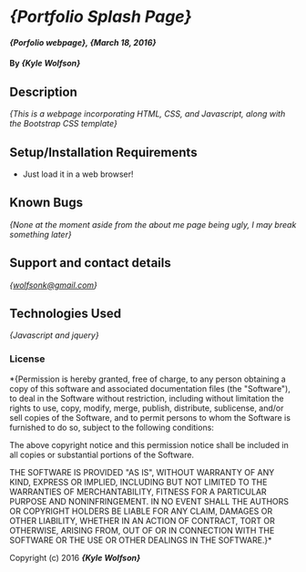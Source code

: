 # _{Portfolio Splash Page}_

#### _{Porfolio webpage}, {March 18, 2016}_

#### By _**{Kyle Wolfson}**_

## Description

_{This is a webpage incorporating HTML, CSS, and Javascript, along with the Bootstrap CSS template}_

## Setup/Installation Requirements

* Just load it in a web browser!


## Known Bugs

_{None at the moment aside from the about me page being ugly, I may break something later}_

## Support and contact details

_{wolfsonk@gmail.com}_

## Technologies Used

_{Javascript and jquery}_

### License

*{Permission is hereby granted, free of charge, to any person obtaining a copy
of this software and associated documentation files (the "Software"), to deal
in the Software without restriction, including without limitation the rights
to use, copy, modify, merge, publish, distribute, sublicense, and/or sell
copies of the Software, and to permit persons to whom the Software is
furnished to do so, subject to the following conditions:

The above copyright notice and this permission notice shall be included in all
copies or substantial portions of the Software.

THE SOFTWARE IS PROVIDED "AS IS", WITHOUT WARRANTY OF ANY KIND, EXPRESS OR
IMPLIED, INCLUDING BUT NOT LIMITED TO THE WARRANTIES OF MERCHANTABILITY,
FITNESS FOR A PARTICULAR PURPOSE AND NONINFRINGEMENT. IN NO EVENT SHALL THE
AUTHORS OR COPYRIGHT HOLDERS BE LIABLE FOR ANY CLAIM, DAMAGES OR OTHER
LIABILITY, WHETHER IN AN ACTION OF CONTRACT, TORT OR OTHERWISE, ARISING FROM,
OUT OF OR IN CONNECTION WITH THE SOFTWARE OR THE USE OR OTHER DEALINGS IN THE
SOFTWARE.}*

Copyright (c) 2016 **_{Kyle Wolfson}_**
